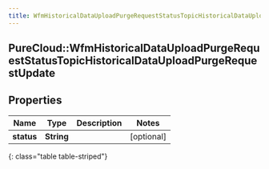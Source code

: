 ```yaml
---
title: WfmHistoricalDataUploadPurgeRequestStatusTopicHistoricalDataUploadPurgeRequestUpdate
---
```

## PureCloud::WfmHistoricalDataUploadPurgeRequestStatusTopicHistoricalDataUploadPurgeRequestUpdate

## Properties

|Name | Type | Description | Notes|
|------------ | ------------- | ------------- | -------------|
| **status** | **String** |  | [optional] |
{: class="table table-striped"}


